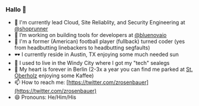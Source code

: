 ### Hallo 👋

- 🤖 I'm currently lead Cloud, Site Reliablity, and Security Engineering at [@shoprunner](https://github.com/shoprunner)
- 🔭 I’m working on building tools for developers at [@bluenovaio](https://github.com/bluenovaio)
- 🏈 I'm a former (American) football player (fullback) turned coder (yes from headbutting linebackers to headbutting segfaults)
- 🕶️ I currently reside in Austin, TX enjoying some much needed sun
- 🧦 I used to live in the Windy City where I got my "tech" sealegs
- 🐻 My heart is forever in Berlin (2-3x a year you can find me parked at [St. Oberholz](https://sanktoberholz.de/) enjoying some Kaffee)
- 📫 How to reach me: [https://twitter.com/zrosenbauer](https://twitter.com/zrosenbauer)
- 😄 Pronouns: He/Him/His

<!--
**zrosenbauer/zrosenbauer** is a ✨ _special_ ✨ repository because its `README.md` (this file) appears on your GitHub profile.

Here are some ideas to get you started:

- 🔭 I’m currently working on ...
- 🌱 I’m currently learning ...
- 👯 I’m looking to collaborate on ...
- 🤔 I’m looking for help with ...
- 💬 Ask me about ...
- 📫 How to reach me: ...
- 😄 Pronouns: ...
- ⚡ Fun fact: ...
-->
